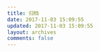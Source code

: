 ```yaml
---
title: 归档
date: 2017-11-03 15:09:55
updated: 2017-11-03 15:09:55
layout: archives
comments: false
---
```


